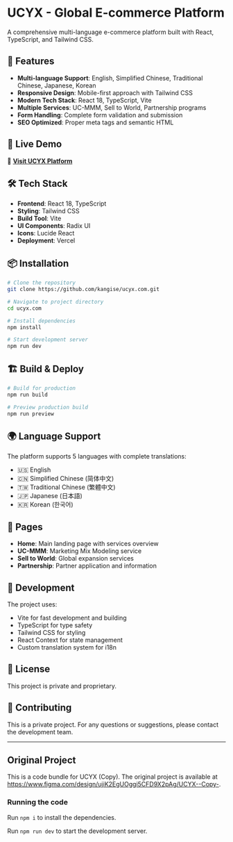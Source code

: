 # UCYX - Global E-commerce Platform

A comprehensive multi-language e-commerce platform built with React, TypeScript, and Tailwind CSS.

## 🌟 Features

- **Multi-language Support**: English, Simplified Chinese, Traditional Chinese, Japanese, Korean
- **Responsive Design**: Mobile-first approach with Tailwind CSS
- **Modern Tech Stack**: React 18, TypeScript, Vite
- **Multiple Services**: UC-MMM, Sell to World, Partnership programs
- **Form Handling**: Complete form validation and submission
- **SEO Optimized**: Proper meta tags and semantic HTML

## 🚀 Live Demo

🔗 **[Visit UCYX Platform](https://ucyx-com.vercel.app)**

## 🛠️ Tech Stack

- **Frontend**: React 18, TypeScript
- **Styling**: Tailwind CSS
- **Build Tool**: Vite
- **UI Components**: Radix UI
- **Icons**: Lucide React
- **Deployment**: Vercel

## 📦 Installation

```bash
# Clone the repository
git clone https://github.com/kangise/ucyx.com.git

# Navigate to project directory
cd ucyx.com

# Install dependencies
npm install

# Start development server
npm run dev
```

## 🏗️ Build & Deploy

```bash
# Build for production
npm run build

# Preview production build
npm run preview
```

## 🌍 Language Support

The platform supports 5 languages with complete translations:

- 🇺🇸 English
- 🇨🇳 Simplified Chinese (简体中文)
- 🇹🇼 Traditional Chinese (繁體中文)
- 🇯🇵 Japanese (日本語)
- 🇰🇷 Korean (한국어)

## 📱 Pages

- **Home**: Main landing page with services overview
- **UC-MMM**: Marketing Mix Modeling service
- **Sell to World**: Global expansion services
- **Partnership**: Partner application and information

## 🔧 Development

The project uses:
- Vite for fast development and building
- TypeScript for type safety
- Tailwind CSS for styling
- React Context for state management
- Custom translation system for i18n

## 📄 License

This project is private and proprietary.

## 🤝 Contributing

This is a private project. For any questions or suggestions, please contact the development team.

---

## Original Project

This is a code bundle for UCYX (Copy). The original project is available at https://www.figma.com/design/ujiK2EgUOggi5CFD9X2pAg/UCYX--Copy-.

### Running the code

Run `npm i` to install the dependencies.

Run `npm run dev` to start the development server.
